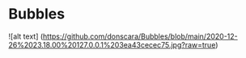 # Bubbles
![alt text] (https://github.com/donscara/Bubbles/blob/main/2020-12-26%2023.18.00%20127.0.0.1%203ea43cecec75.jpg?raw=true)
